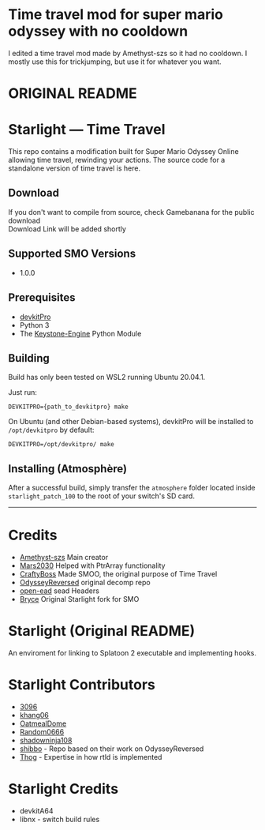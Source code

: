 # Time travel mod for super mario odyssey with no cooldown

I edited a time travel mod made by Amethyst-szs so it had no cooldown. I mostly use this for trickjumping, but use it for whatever you want.



# ORIGINAL README



# Starlight — Time Travel

This repo contains a modification built for Super Mario Odyssey Online allowing time travel, rewinding your actions. The source code for a standalone version of time travel is here.

## Download
If you don't want to compile from source, check Gamebanana for the public download  
Download Link will be added shortly

## Supported SMO Versions
- 1.0.0

## Prerequisites

- [devkitPro](https://devkitpro.org/) 
- Python 3
- The [Keystone-Engine](https://www.keystone-engine.org/) Python Module

## Building

Build has only been tested on WSL2 running Ubuntu 20.04.1.

Just run:
```
DEVKITPRO={path_to_devkitpro} make
```

On Ubuntu (and other Debian-based systems), devkitPro will be installed to `/opt/devkitpro` by default:

```
DEVKITPRO=/opt/devkitpro/ make
```

## Installing (Atmosphère)

After a successful build, simply transfer the `atmosphere` folder located inside `starlight_patch_100` to the root of your switch's SD card.

---

# Credits
- [Amethyst-szs](https://github.com/Amethyst-szs) Main creator
- [Mars2030](https://github.com/Mars2032) Helped with PtrArray functionality
- [CraftyBoss](https://github.com/CraftyBoss) Made SMOO, the original purpose of Time Travel
- [OdysseyReversed](https://github.com/shibbo/OdysseyReversed) original decomp repo
- [open-ead](https://github.com/open-ead/sead) sead Headers
- [Bryce](https://github.com/brycewithfiveunderscores/Starlight-SMO-Example/) Original Starlight fork for SMO

# Starlight (Original README)
An enviroment for linking to Splatoon 2 executable and implementing hooks.

# Starlight Contributors
- [3096](https://github.com/3096)
- [khang06](https://github.com/khang06)
- [OatmealDome](https://github.com/OatmealDome)
- [Random0666](https://github.com/random0666)
- [shadowninja108](https://github.com/shadowninja108)
- [shibbo](https://github.com/shibbo) - Repo based on their work on OdysseyReversed
- [Thog](https://github.com/Thog) - Expertise in how rtld is implemented

# Starlight Credits
- devkitA64
- libnx - switch build rules
